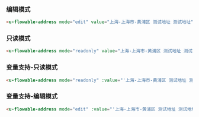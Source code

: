 ### 编辑模式

``` html
<u-flowable-address mode="edit" value="上海-上海市-黄浦区 测试地址 测试地址" ></u-flowable-address>
```

### 只读模式

``` html
<u-flowable-address mode="readonly" value="上海-上海市-黄浦区 测试地址 测试地址"></u-flowable-address>
```

### 变量支持-只读模式

``` html
<u-flowable-address mode="readonly" :value="'上海-上海市-黄浦区 测试地址 测试地址'"></u-flowable-address>
```

### 变量支持-编辑模式

``` html
<u-flowable-address mode="edit" :value="'上海-上海市-黄浦区 测试地址 测试地址'"></u-flowable-address>
```
